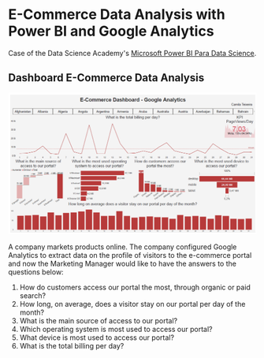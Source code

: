 # E-Commerce Data Analysis with Power BI and Google Analytics

Case of the Data Science Academy's [Microsoft Power BI Para Data Science](https://www.datascienceacademy.com.br/course/microsoft-power-bi-para-data-science).

## Dashboard E-Commerce Data Analysis

![Imagem E-Commerce Data Analysis](./Análise_de_Dados_de_E-Commerce_com_Power_BI_e_Google_Analytics.PNG 'Dashboard E-Commerce Data Analysis')

A company markets products online. The company configured Google Analytics to extract data on the profile of visitors to the e-commerce portal and now the Marketing Manager would like to have the answers to the questions below:

1. How do customers access our portal the most, through organic or paid search?
2. How long, on average, does a visitor stay on our portal per day of the month?
3. What is the main source of access to our portal?
4. Which operating system is most used to access our portal?
5. What device is most used to access our portal?
6. What is the total billing per day?
